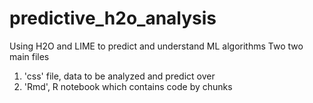 # predictive_h2o_analysis
Using H2O and LIME to predict and understand ML algorithms
Two two main files
1. 'css' file, data to be analyzed and predict over
2. 'Rmd', R notebook which contains code by chunks
